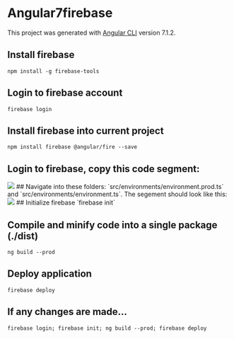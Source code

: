 # Angular7firebase

This project was generated with [Angular CLI](https://github.com/angular/angular-cli) version 7.1.2.

## Install firebase
`npm install -g firebase-tools` 

## Login to firebase account
`firebase login` 
 
 ## Install firebase into current project
`npm install firebase @angular/fire --save `
## Login to firebase, copy this code segment:
<img src="https://csharpcorner-mindcrackerinc.netdna-ssl.com/article/deploy/Images/16.png">
## Navigate into these folders: 
`src/environments/environment.prod.ts` and `src/environments/environment.ts`. The segement should look like this:
<img src="https://csharpcorner-mindcrackerinc.netdna-ssl.com/article/deploy/Images/3.png">
## Initialize firebase
`firebase init`
    
## Compile and minify code into a single package (./dist)
`ng build --prod`

## Deploy application
`firebase deploy`

## If any changes are made...
`firebase login; firebase init; ng build --prod; firebase deploy`
